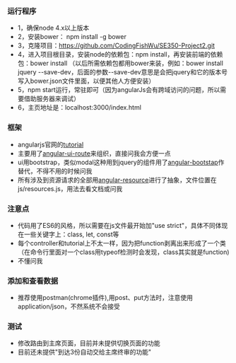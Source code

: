 ### 运行程序
- 1，确保node 4.x以上版本
- 2，安装bower： npm install -g bower
- 3，克隆项目：https://github.com/CodingFishWu/SE350-Project2.git
- 4，进入项目根目录，安装node的依赖包：npm install，再安装前端的依赖包：bower install （以后所需依赖包都用bower来装，例如：bower install jquery --save-dev，后面的参数--save-dev意思是会把jquery和它的版本号写入bower.json文件里面，以便其他人方便安装）
- 5，npm start运行，常驻即可（因为angularJs会有跨域访问的问题，所以需要借助服务器来调试）
- 6，主页地址是：localhost:3000/index.html


### 框架
- angularjs官网的[tutorial](https://docs.angularjs.org/tutorial) 
- 主要用了[angular-ui-route](https://github.com/angular-ui/ui-router)来组织，直接问我会方便一点
- ui用bootstrap，类似modal这种用到jquery的组件用了[angular-bootstap](http://angular-ui.github.io/bootstrap/)作替代，不得不用的时候问我
- 所有涉及到资源请求的全部用[angular-resource](https://docs.angularjs.org/api/ngResource/service/$resource)进行了抽象，文件位置在js/resources.js，用法去看文档或问我


### 注意点
- 代码用了ES6的风格，所以需要在js文件最开始加"use strict"，具体不同体现在一些关键字上：class, let, const等
- 每个controller和tutorial上不太一样，因为把function剥离出来形成了一个类（在命令行里面对一个class用typeof检测时会发现，class其实就是function)
- 不懂问我

### 添加和查看数据
- 推荐使用postman(chrome插件),用post、put方法时，注意使用application/json，不然系统不会接受

### 测试
- 修改路由到主席页面，目前并未提供切换页面的功能
- 目前还未提供"到达3份自动交给主席终审的功能"
